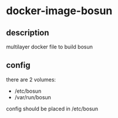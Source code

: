 # docker-image-bosun

## description
multilayer docker file to build bosun

## config
there are 2 volumes:
* /etc/bosun
* /var/run/bosun

config should be placed in /etc/bosun
